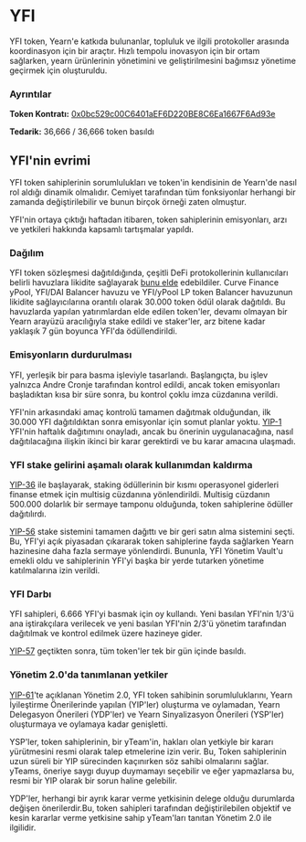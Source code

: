 # YFI 

YFI token, Yearn'e katkıda bulunanlar, topluluk ve ilgili protokoller arasında koordinasyon için bir araçtır. Hızlı tempolu inovasyon için bir ortam sağlarken, yearn ürünlerinin yönetimini ve geliştirilmesini  bağımsız yönetime geçirmek için oluşturuldu.

### Ayrıntılar

**Token Kontratı:** [0x0bc529c00C6401aEF6D220BE8C6Ea1667F6Ad93e](https://etherscan.io/address/0x0bc529c00C6401aEF6D220BE8C6Ea1667F6Ad93e)

**Tedarik:** 36,666 / 36,666 token basıldı


## YFI'nin evrimi

YFI token sahiplerinin sorumlulukları ve token'in kendisinin de Yearn'de nasıl rol aldığı dinamik olmalıdır. Cemiyet tarafından tüm fonksiyonlar herhangi bir zamanda değiştirilebilir ve bunun birçok örneği zaten olmuştur.

YFI'nin ortaya çıktığı haftadan itibaren, token sahiplerinin emisyonları, arzı ve yetkileri hakkında kapsamlı tartışmalar yapıldı.

### Dağılım

YFI token sözleşmesi dağıtıldığında, çeşitli DeFi protokollerinin kullanıcıları belirli havuzlara likidite sağlayarak [bunu elde](https://www.youtube.com/watch?v=kjv-sW2PBS4&ab_channel=DeFiTutorialswithDeFiDad) edebildiler. Curve Finance yPool, YFI/DAI Balancer havuzu ve YFI/yPool LP token Balancer havuzunun likidite sağlayıcılarına orantılı olarak 30.000 token ödül olarak dağıtıldı. Bu havuzlarda yapılan yatırımlardan elde edilen token'ler, devamı olmayan bir Yearn arayüzü aracılığıyla stake edildi ve staker'ler, arz bitene kadar yaklaşık 7 gün boyunca YFI'da ödüllendirildi.

### Emisyonların durdurulması

YFI, yerleşik bir para basma işleviyle tasarlandı. Başlangıçta, bu işlev yalnızca Andre Cronje tarafından kontrol edildi, ancak token emisyonları başladıktan kısa bir süre sonra, bu kontrol çoklu imza cüzdanına verildi.

YFI'nin arkasındaki amaç kontrolü tamamen dağıtmak olduğundan, ilk 30.000 YFI dağıtıldıktan sonra emisyonlar için somut planlar yoktu. [YIP-1](https://yips.yearn.finance/YIPS/yip-1) YFI'nin haftalık dağıtımını onayladı, ancak bu önerinin uygulanacağına, nasıl dağıtılacağına ilişkin ikinci bir karar gerektirdi ve bu karar amacına ulaşmadı.

### YFI stake gelirini aşamalı olarak kullanımdan kaldırma

[YIP-36](https://yips.yearn.finance/YIPS/yip-36) ile başlayarak, staking ödüllerinin bir kısmı operasyonel giderleri finanse etmek için multisig cüzdanına yönlendirildi. Multisig cüzdanın 500.000 dolarlık bir sermaye tamponu olduğunda, token sahiplerine ödüller dağıtılırdı.

[YIP-56](https://snapshot.org/#/yearn/proposal/Qmb6gBzjvgLMazSrQQGVcjutLNdkVyM2Lh6yckMzdoaHWZ) stake sistemini tamamen dağıttı ve bir geri satın alma sistemini seçti. Bu, YFI'yi açık piyasadan çıkararak token sahiplerine fayda sağlarken Yearn hazinesine daha fazla sermaye yönlendirdi. Bununla, YFI Yönetim Vault'u emekli oldu ve sahiplerinin YFI'yi başka bir yerde tutarken yönetime katılmalarına izin verildi.

### YFI Darbı

YFI sahipleri, 6.666 YFI'yi basmak için oy kullandı. Yeni basılan YFI'nin 1/3'ü ana iştirakçılara verilecek ve yeni basılan YFI'nin 2/3'ü yönetim tarafından dağıtılmak ve kontrol edilmek üzere hazineye gider.

[YIP-57](https://snapshot.org/#/yearn/proposal/QmX8oYTSkaXSARYZn7RuQzUufW9bVVQtwJ3zxurWrquS9a) geçtikten sonra, tüm token'ler tek bir gün içinde basıldı.


### Yönetim 2.0'da tanımlanan yetkiler

[YIP-61](https://snapshot.org/#/ybaby.eth/proposal/QmSMyYeKrRpnA7Xn56o2NtbCUzxmhzCupL7LxMA1reXxq4)'te açıklanan Yönetim 2.0, YFI token sahibinin sorumluluklarını, Yearn İyileştirme Önerilerinde yapılan (YIP'ler) oluşturma ve oylamadan, Yearn Delegasyon Önerileri (YDP'ler) ve Yearn Sinyalizasyon Önerileri (YSP'ler) oluşturmaya ve oylamaya kadar genişletti.

YSP'ler, token sahiplerinin, bir yTeam'in, hakları olan yetkiyle bir kararı yürütmesini resmi olarak talep etmelerine izin verir. Bu, Token sahiplerinin uzun süreli bir YIP sürecinden kaçınırken söz sahibi olmalarını sağlar. yTeams, öneriye saygı duyup duymamayı seçebilir ve eğer yapmazlarsa bu, resmi bir YIP olarak bir sorun haline gelebilir.

YDP'ler, herhangi bir ayrık karar verme yetkisinin delege olduğu  durumlarda değişen önerilerdir.Bu, token sahipleri tarafından değiştirilebilen objektif ve kesin kararlar verme yetkisine sahip yTeam'ları tanıtan Yönetim 2.0 ile ilgilidir.
